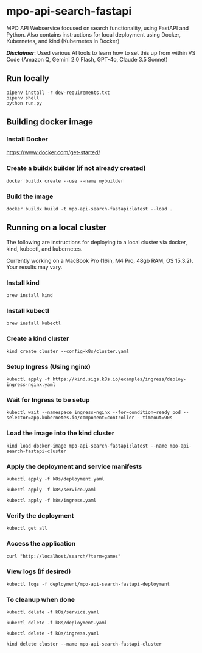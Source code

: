 # mpo-api-search-fastapi
MPO API Webservice focused on search functionality, using FastAPI and Python.
Also contains instructions for local deployment using Docker, Kubernetes, and kind (Kubernetes in Docker)

***Disclaimer***: Used various AI tools to learn how to set this up from within VS Code (Amazon Q, Gemini 2.0 Flash, GPT-4o, Claude 3.5 Sonnet) 

## Run locally
```
pipenv install -r dev-requirements.txt
pipenv shell
python run.py
```

## Building docker image
### Install Docker
https://www.docker.com/get-started/

### Create a buildx builder (if not already created)
`docker buildx create --use --name mybuilder`

### Build the image
`docker buildx build -t mpo-api-search-fastapi:latest --load .`

## Running on a local cluster
The following are instructions for deploying to a local cluster via docker, kind, kubectl, and kubernetes. 

Currently working on a MacBook Pro (16in, M4 Pro, 48gb RAM, OS 15.3.2). Your results may vary.

### Install kind
`brew install kind`

### Install kubectl
`brew install kubectl`

### Create a kind cluster
`kind create cluster --config=k8s/cluster.yaml`

### Setup Ingress (Using nginx)
`kubectl apply -f https://kind.sigs.k8s.io/examples/ingress/deploy-ingress-nginx.yaml`

### Wait for Ingress to be setup
`kubectl wait --namespace ingress-nginx --for=condition=ready pod --selector=app.kubernetes.io/component=controller --timeout=90s`

### Load the image into the kind cluster
`kind load docker-image mpo-api-search-fastapi:latest --name mpo-api-search-fastapi-cluster`

### Apply the deployment and service manifests
`kubectl apply -f k8s/deployment.yaml`

`kubectl apply -f k8s/service.yaml`

`kubectl apply -f k8s/ingress.yaml`

### Verify the deployment
`kubectl get all`

### Access the application
`curl "http://localhost/search/?term=games"`

### View logs (if desired)
`kubectl logs -f deployment/mpo-api-search-fastapi-deployment`

### To cleanup when done
`kubectl delete -f k8s/service.yaml`

`kubectl delete -f k8s/deployment.yaml`

`kubectl delete -f k8s/ingress.yaml`

`kind delete cluster --name mpo-api-search-fastapi-cluster`
